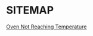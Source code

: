 <h1>SITEMAP</h1>
<p><a href="https://github.com/rhinobotsolutionz/HomeServiceBuzz.com/blob/main/post/oven-not-heating-9.md">Oven Not Reaching Temperature</a></p>
